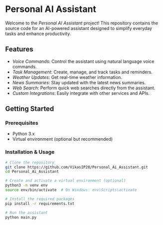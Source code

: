 # Personal AI Assistant

Welcome to the *Personal AI Assistant* project! This repository contains the source code for an AI-powered assistant designed to simplify everyday tasks and enhance productivity.

## Features

- *Voice Commands*: Control the assistant using natural language voice commands.
- *Task Management*: Create, manage, and track tasks and reminders.
- *Weather Updates*: Get real-time weather information.
- *News Summaries*: Stay updated with the latest news summaries.
- *Web Search*: Perform quick web searches directly from the assistant.
- *Custom Integrations*: Easily integrate with other services and APIs.

## Getting Started

### Prerequisites

- Python 3.x
- Virtual environment (optional but recommended)

### Installation & Usage

```bash
# Clone the repository
git clone https://github.com/VikasIP28/Personal_Ai_Assistant.git
cd Personal_Ai_Assistant

# Create and activate a virtual environment (optional)
python3 -m venv env
source env/bin/activate  # On Windows: env\Scripts\activate

# Install the required packages
pip install -r requirements.txt

# Run the assistant
python main.py
